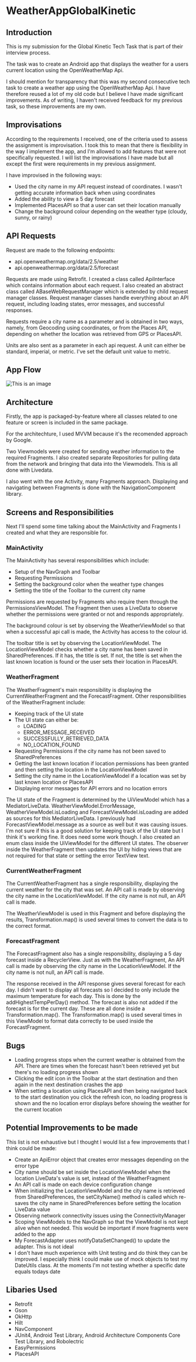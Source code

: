 # WeatherAppGlobalKinetic

## Introduction
This is my submission for the Global Kinetic Tech Task that is part of their interview process.

The task was to create an Android app that displays the weather for a users current location using the OpenWeatherMap Api.

I should mention for transparency that this was my second consecutive tech task to create a weather app using the OpenWeatherMap Api. I have therefore reused a lot of my old code but I believe I have made significant improvements. As of writing, I haven't received feedback for my previous task, so these improvements are my own.

## Improvisations
According to the requirements I received, one of the criteria used to assess the assignment is improvisation. I took this to mean that there is flexibility in the way I implement the app, and I'm allowed to add features that were not specifically requested. I will list the improvisations I have made but all except the first were requirements in my previous assignment. 

I have improvised in the following ways:
- Used the city name in my API request instead of coordinates. I wasn't getting accurate information back when using coordinates
- Added the ability to view a 5 day forecast
- Implemented PlacesAPI so that a user can set their location manually
- Change the background colour depending on the weather type (cloudy, sunny, or rainy)

## API Requests
Request are made to the following endpoints:
- api.openweathermap.org/data/2.5/weather
- api.openweathermap.org/data/2.5/forecast

Requests are made using Retrofit. I created a class called ApiInterface which contains information about each request. I also created an abstract class called ABaseWebRequestManager which is extended by child request manager classes. Request manager classes handle everything about an API request, including loading states, error messages, and successful responses.

Requests require a city name as a parameter and is obtained in two ways, namely, from Geocoding using coordinates, or from the Places API, depending on whether the location was retrieved from GPS or PlacesAPI.

Units are also sent as a parameter in each api request. A unit can either be standard, imperial, or metric. I've set the default unit value to metric.

## App Flow
![This is an image](https://raw.githubusercontent.com/citispy/WeatherAppGlobalKenetic/master/WeatherApp-Flow-Diagram.png)

## Architecture
Firstly, the app is packaged-by-feature where all classes related to one feature or screen is included in the same package.

For the architechture, I used MVVM because it's the recomended approach by Google.

Two Viewmodels were created for sending weather information to the required Fragments. I also created separate Repositories for pulling data from the network and bringing that data into the Viewmodels. This is all done with Livedata.

I also went with the one Activity, many Fragments approach. Displaying and navigating between Fragments is done with the NavigationComponent library. 

## Screens and Responsibilities
Next I'll spend some time talking about the MainActivity and Fragments I created and what they are responsible for.

### MainActivity
The MainActivity has several responsibilities which include:
- Setup of the NavGraph and Toolbar
- Requesting Permissions
- Setting the background color when the weather type changes
- Setting the title of the Toolbar to the current city name

Permissions are requested by Fragments who require them through the PermissionsViewModel. The Fragment then uses a LiveData to observe whether the permissions were granted or not and responds appropriately.

The background colour is set by observing the WeatherViewModel so that when a successful api call is made, the Activity has access to the colour id.

The toolbar title is set by observing the LocationViewModel. The LocationViewModel checks whether a city name has been saved in SharedPreferences. If it has, the title is set. If not, the title is set when the last known location is found or the user sets their location in PlacesAPI.

### WeatherFragment
The WeatherFragment's main responsibility is displaying the CurrentWeatherFragment and the ForecastFragment. Other responsibilities of the WeatherFragment include:
- Keeping track of the UI state
- The UI state can either be:
  - LOADING
  - ERROR_MESSAGE_RECEIVED
  - SUCCESSFULLY_RETRIEVED_DATA
  - NO_LOCATION_FOUND
- Requesting Permissions if the city name has not been saved to SharedPreferences
- Getting the last known location if location permissions has been granted and then setting the location in the LocationViewModel
- Setting the city name in the LocationViewModel if a location was set by last known location or PlacesAPI
- Displaying error messages for API errors and no location errors

The UI state of the Fragment is determined by the UiViewModel which has a MediatorLiveData. WeatherViewModel.ErrorMessage, WeatherViewModel.isLoading and ForecastViewModel.isLoading are added as sources for this MediatorLiveData. I previously had ForecastViewModel.message as a source as well but it was causing issues. I'm not sure if this is a good solution for keeping track of the UI state but I think it's working fine. It does need some work though. I also created an enum class inside the UiViewModel for the different UI states. The observer inside the WeatherFragment then updates the UI by hiding views that are not required for that state or setting the error TextView text.

### CurrentWeatherFragment
The CurrentWeatherFragment has a single responsibility, displaying the current weather for the city that was set. An API call is made by observing the city name in the LocationViewModel. If the city name is not null, an API call is made.

The WeatherViewModel is used in this Fragment and before displaying the results, Transformation.map() is used several times to convert the data is to the correct format.

### ForecastFragment
The ForecastFragment also has a single responsibility, displaying a 5 day forecast inside a RecyclerView. Just as with the WeatherFragment, An API call is made by observing the city name in the LocationViewModel. If the city name is not null, an API call is made.

The response received in the API response gives several forecast for each day. I didn't want to display all forecasts so I decided to only include the maximum temperature for each day. This is done by the addHighestTempPerDay() method. The forecast is also not added if the forecast is for the current day. These are all done inside a Transformation.map(). The Transformation.map() is used several times in this ViewModel to format data correctly to be used inside the ForecastFragment.

## Bugs
- Loading progress stops when the current weather is obtained from the API. There are times when the forecast hasn't been retrieved yet but there's no loading progress shown
- Clicking the edit icon in the Toolbar at the start destination and then again in the next destination crashes the app
- When setting a location using PlacesAPI and then being navigated back to the start destination you click the refresh icon, no loading progress is shown and the no location error displays before showing the weather for the current location

## Potential Improvements to be made
This list is not exhaustive but I thought I would list a few improvements that I think could be made:
- Create an ApiError object that creates error messages depending on the error type
- City name should be set inside the LocationViewModel when the location LiveData's value is set, instead of the WeatherFragment
- An API call is made on each device configuration change
- When initializing the LocationViewModel and the city name is retrieved from SharedPreferences, the setCityName() method is called which re-saves the city name in SharedPreferences before setting the location LiveData value
- Observing network connectivity issues using the ConnectivityManager
- Scoping ViewModels to the NavGraph so that the ViewModel is not kept alive when not needed. This would be important if more fragments were added to the app
- My ForecastAdapter uses notifyDataSetChanged() to update the adapter. This is not ideal
- I don't have much experience with Unit testing and do think they can be improved. I especially think I could make use of mock objects to test my DateUtils class. At the moments I'm not testing whether a specific date equals todays date

## Libaries Used
- Retrofit
- Gson
- OkHttp
- Hilt
- NavComponent
- JUnit4, Android Test Library, Android Architecture Components Core Test Library, and Robolectric
- EasyPermissions
- PlacesAPI
